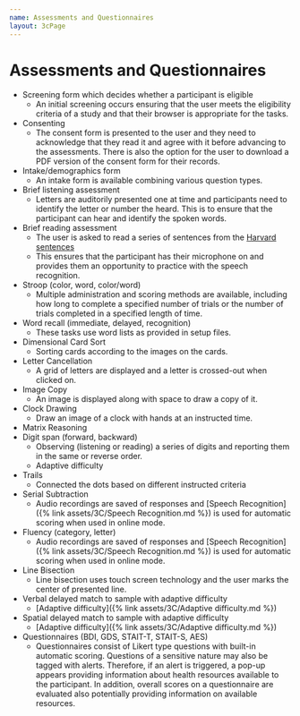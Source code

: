 ```yaml
---
name: Assessments and Questionnaires
layout: 3cPage
---
```

# Assessments and Questionnaires
- Screening form which decides whether a participant is eligible
	- An initial screening occurs ensuring that the user meets the eligibility criteria of a study and that their browser is appropriate for the tasks.
- Consenting
	- The consent form is presented to the user and they need to acknowledge that they read it and agree with it before advancing to the assessments. There is also the option for the user to download a PDF version of the consent form for their records. 
- Intake/demographics form
	- An intake form is available combining various question types. 
- Brief listening assessment
	- Letters are auditorily presented one at time and participants need to identify the letter or number the heard. This is to ensure that the participant can hear and identify the spoken words.
- Brief reading assessment
	- The user is asked to read a series of sentences from the [Harvard sentences](https://en.wikipedia.org/wiki/Harvard_sentences)
	- This ensures that the participant has their microphone on and provides them an opportunity to practice with the speech recognition.
- Stroop (color, word, color/word)
	- Multiple administration and scoring methods are available, including how long to complete a specified number of trials or the number of trials completed in a specified length of time. 
- Word recall (immediate, delayed, recognition)
	- These tasks use word lists as provided in setup files.
- Dimensional Card Sort
	- Sorting cards according to the images on the cards.
- Letter Cancellation
	- A grid of letters are displayed and a letter is crossed-out when clicked on.
- Image Copy
	- An image is displayed along with space to draw a copy of it.
- Clock Drawing
	- Draw an image of a clock with hands at an instructed time.
- Matrix Reasoning
- Digit span (forward, backward)
	- Observing (listening or reading) a series of digits and reporting them in the same or reverse order. 
	- Adaptive difficulty
- Trails
	- Connected the dots based on different instructed criteria
- Serial Subtraction
	- Audio recordings are saved of responses and [Speech Recognition]({% link assets/3C/Speech Recognition.md %}) is used for automatic scoring when used in online mode.
- Fluency (category, letter)
	- Audio recordings are saved of responses and [Speech Recognition]({% link assets/3C/Speech Recognition.md %}) is used for automatic scoring when used in online mode.
- Line Bisection
	- Line bisection uses touch screen technology and the user marks the center of presented line.
- Verbal delayed match to sample with adaptive difficulty
	- [Adaptive difficulty]({% link assets/3C/Adaptive difficulty.md %})
- Spatial delayed match to sample with adaptive difficulty
	- [Adaptive difficulty]({% link assets/3C/Adaptive difficulty.md %})
- Questionnaires (BDI, GDS, STAIT-T, STAIT-S, AES)
	- Questionnaires consist of Likert type questions with built-in automatic scoring. Questions of a sensitive nature may also be tagged with alerts. Therefore, if an alert is triggered, a pop-up appears providing information about health resources available to the participant. In addition, overall scores on a questionnaire  are evaluated also potentially providing information on available resources.